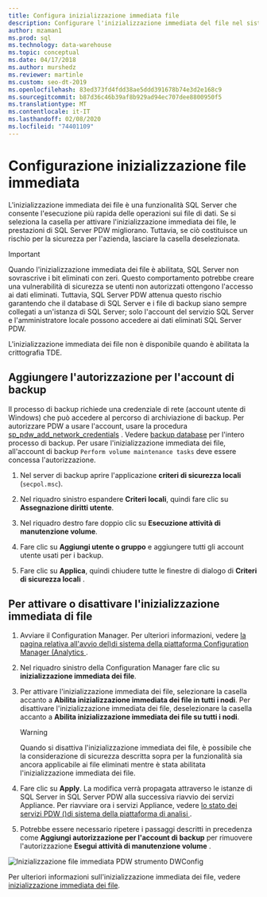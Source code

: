 ```yaml
---
title: Configura inizializzazione immediata file
description: Configurare l'inizializzazione immediata del file nel sistema di piattaforma di analisi. L'inizializzazione immediata dei file è una funzionalità SQL Server che consente l'esecuzione più rapida delle operazioni sui file di dati.
author: mzaman1
ms.prod: sql
ms.technology: data-warehouse
ms.topic: conceptual
ms.date: 04/17/2018
ms.author: murshedz
ms.reviewer: martinle
ms.custom: seo-dt-2019
ms.openlocfilehash: 83ed373fd4fdd38ae5ddd391678b74e3d2e168c9
ms.sourcegitcommit: b87d36c46b39af8b929ad94ec707dee8800950f5
ms.translationtype: MT
ms.contentlocale: it-IT
ms.lasthandoff: 02/08/2020
ms.locfileid: "74401109"
---
```

# <a name="instant-file-initialization-configuration"></a>Configurazione inizializzazione file immediata
L'inizializzazione immediata dei file è una funzionalità SQL Server che consente l'esecuzione più rapida delle operazioni sui file di dati. Se si seleziona la casella per attivare l'inizializzazione immediata dei file, le prestazioni di SQL Server PDW migliorano. Tuttavia, se ciò costituisce un rischio per la sicurezza per l'azienda, lasciare la casella deselezionata.  
  
> [!IMPORTANT]  
> Quando l'inizializzazione immediata dei file è abilitata, SQL Server non sovrascrive i bit eliminati con zeri.  Questo comportamento potrebbe creare una vulnerabilità di sicurezza se utenti non autorizzati ottengono l'accesso ai dati eliminati. Tuttavia, SQL Server PDW attenua questo rischio garantendo che il database di SQL Server e i file di backup siano sempre collegati a un'istanza di SQL Server; solo l'account del servizio SQL Server e l'amministratore locale possono accedere ai dati eliminati SQL Server PDW.  
  
L'inizializzazione immediata dei file non è disponibile quando è abilitata la crittografia TDE.  
  
## <a name="add-permission-for-the-backup-account"></a>Aggiungere l'autorizzazione per l'account di backup  
Il processo di backup richiede una credenziale di rete (account utente di Windows) che può accedere al percorso di archiviazione di backup. Per autorizzare PDW a usare l'account, usare la procedura [sp_pdw_add_network_credentials](../relational-databases/system-stored-procedures/sp-pdw-add-network-credentials-sql-data-warehouse.md) . Vedere [backup database](../t-sql/statements/backup-database-parallel-data-warehouse.md) per l'intero processo di backup. Per usare l'inizializzazione immediata dei file, all'account di backup `Perform volume maintenance tasks` deve essere concessa l'autorizzazione.  
  
1.  Nel server di backup aprire l'applicazione **criteri di sicurezza locali** (`secpol.msc`).  
  
2.  Nel riquadro sinistro espandere **Criteri locali**, quindi fare clic su **Assegnazione diritti utente**.  
  
3.  Nel riquadro destro fare doppio clic su **Esecuzione attività di manutenzione volume**.  
  
4.  Fare clic su **Aggiungi utente o gruppo** e aggiungere tutti gli account utente usati per i backup.  
  
5.  Fare clic su **Applica**, quindi chiudere tutte le finestre di dialogo di **Criteri di sicurezza locali** .  
  
## <a name="to-turn-instant-file-initialization-on-or-off"></a>Per attivare o disattivare l'inizializzazione immediata di file  
  
1.  Avviare il Configuration Manager. Per ulteriori informazioni, vedere [la pagina relativa all'avvio del&#41;di sistema della piattaforma Configuration Manager &#40;Analytics ](launch-the-configuration-manager.md).  
  
2.  Nel riquadro sinistro della Configuration Manager fare clic su **inizializzazione immediata dei file**.  
  
3.  Per attivare l'inizializzazione immediata dei file, selezionare la casella accanto a **Abilita inizializzazione immediata dei file in tutti i nodi**. Per disattivare l'inizializzazione immediata dei file, deselezionare la casella accanto a **Abilita inizializzazione immediata dei file su tutti i nodi**.  
  
    > [!WARNING]  
    > Quando si disattiva l'inizializzazione immediata dei file, è possibile che la considerazione di sicurezza descritta sopra per la funzionalità sia ancora applicabile ai file eliminati mentre è stata abilitata l'inizializzazione immediata dei file.  
  
4.  Fare clic su **Apply**. La modifica verrà propagata attraverso le istanze di SQL Server in SQL Server PDW alla successiva riavvio dei servizi Appliance. Per riavviare ora i servizi Appliance, vedere [lo stato dei servizi PDW &#40;&#41;di sistema della piattaforma di analisi ](pdw-services-status.md).  
  
5.  Potrebbe essere necessario ripetere i passaggi descritti in precedenza come **Aggiungi autorizzazione per l'account di backup** per rimuovere l'autorizzazione **Esegui attività di manutenzione volume** .  
  
![Inizializzazione file immediata PDW strumento DWConfig](./media/instant-file-initialization-configuration/SQL_Server_PDW_DWConfig_ApplPDWInstant.png "SQL_Server_PDW_DWConfig_ApplPDWInstant")  
  
Per ulteriori informazioni sull'inizializzazione immediata dei file, vedere [inizializzazione immediata dei file](https://technet.microsoft.com/library/ms175935(v=SQL.105).aspx).  
  
